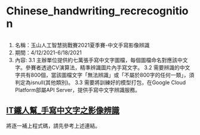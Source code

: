 # Chinese_handwriting_recrecognition

## 
1. 名稱：玉山人工智慧挑戰賽2021夏季賽-中文手寫影像辨識
2. 期間：4/12/2021-6/18/2021
3. 內容:
   3.1 主辦單位提供約七萬張手寫中文字圖檔，每個圖檔命名對應該中文字。參賽者透過CV演算法，精準辨識圖片內手寫文字。
   3.2 需要辨識的中文字共有800個，當該圖檔文字「無法辨識」或「不屬於800字的任何一類」，須判定為isnull(其他類別)。
   3.3 需要將訓練好的模型打包，在Google Cloud Platform部屬API Server，提供手寫中文字辨識服務。

## [IT鐵人幫_手寫中文字之影像辨識 ](https://ithelp.ithome.com.tw/users/20141810/ironman/4759)
將逐一補上程式碼，請先參考上述連結。
